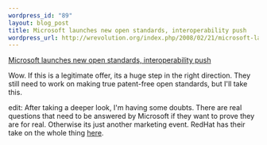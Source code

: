 ```yaml
--- 
wordpress_id: "89"
layout: blog_post
title: Microsoft launches new open standards, interoperability push
wordpress_url: http://wrevolution.org/index.php/2008/02/21/microsoft-launches-new-open-standards-interoperability-push/
---
```

<a href="http://arstechnica.com/news.ars/post/20080221-microsoft-launches-new-open-standards-interoperability-push.html">Microsoft launches new open standards, interoperability push</a>

Wow.  If this is a legitimate offer, its a huge step in the right direction.  They still need to work on making true patent-free open standards, but I'll take this.

edit: After taking a deeper look, I'm having some doubts.  There are real questions that need to be answered by Microsoft if they want to prove they are for real.  Otherwise its just another marketing event. RedHat has their take on the whole thing <a href="http://www.press.redhat.com/2008/02/21/red-hat-statement-on-microsoft-announcement/">here</a>.
